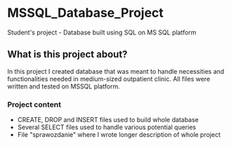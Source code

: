 # MSSQL_Database_Project
Student's project - Database built using SQL on MS SQL platform

## What is this project about?
In this project I created database that was meant to handle necessities and functionalities needed in medium-sized outpatient clinic. All files were written and tested on MSSQL platform.

### Project content
* CREATE, DROP and INSERT files used to build whole database
* Several SELECT files used to handle various potential queries
* File "sprawozdanie" where I wrote longer description of whole project
